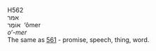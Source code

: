 H562  
אמר  
אוֹמֶר ‎ ‘ômer  
*o‘-mer*  
The same as [561](h0561) - promise, speech, thing, word.  
